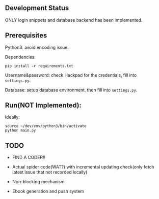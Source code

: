 ## Development Status

ONLY login snippets and database backend has been implemented.

## Prerequisites

Python3: avoid encoding issue.

Dependencies:

    pip install -r requirements.txt
    
Username\&password: check Hackpad for the credentials, fill into `settings.py`.
 
Database: setup database environment, then fill into `settings.py`.

## Run(NOT Implemented):

Ideally:

    source ~/dev/env/python3/bin/activate
    python main.py


## TODO

* FIND A CODER!!

* Actual spider code(WAT?) with incremental updating check(only fetch latest issue that not recorded locally)

* Non-blocking mechanism

* Ebook generation and push system
